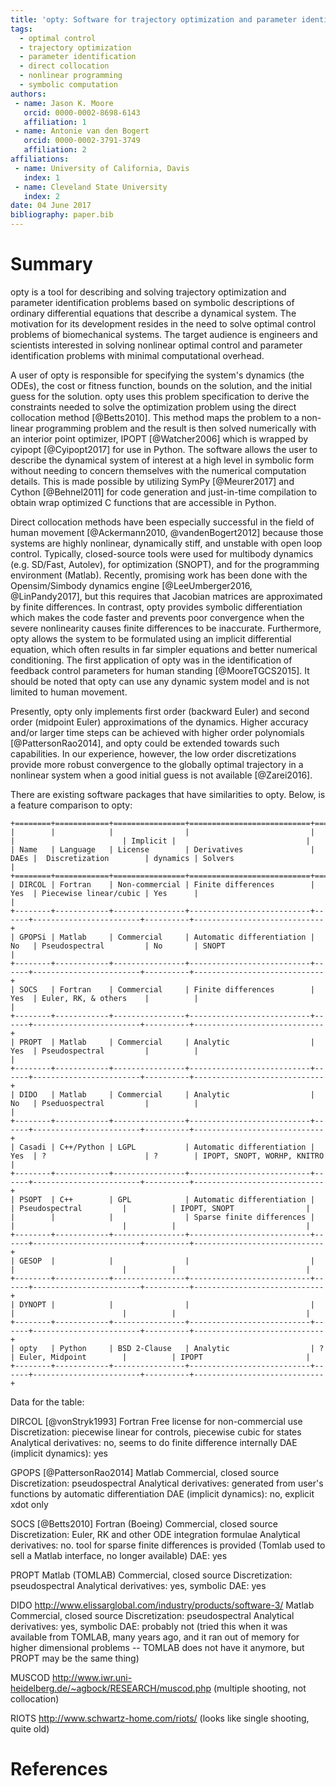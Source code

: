 ```yaml
---
title: 'opty: Software for trajectory optimization and parameter identification using direct collocation'
tags:
  - optimal control
  - trajectory optimization
  - parameter identification
  - direct collocation
  - nonlinear programming
  - symbolic computation
authors:
 - name: Jason K. Moore
   orcid: 0000-0002-8698-6143
   affiliation: 1
 - name: Antonie van den Bogert
   orcid: 0000-0002-3791-3749
   affiliation: 2
affiliations:
 - name: University of California, Davis
   index: 1
 - name: Cleveland State University
   index: 2
date: 04 June 2017
bibliography: paper.bib
---
```


# Summary

opty is a tool for describing and solving trajectory optimization and parameter
identification problems based on symbolic descriptions of ordinary differential
equations that describe a dynamical system. The motivation for its development
resides in the need to solve optimal control problems of biomechanical systems.
The target audience is engineers and scientists interested in solving nonlinear
optimal control and parameter identification problems with minimal
computational overhead.

A user of opty is responsible for specifying the system's dynamics (the ODEs),
the cost or fitness function, bounds on the solution, and the initial guess for
the solution. opty uses this problem specification to derive the constraints
needed to solve the optimization problem using the direct collocation method
[@Betts2010]. This method maps the problem to a non-linear programming problem
and the result is then solved numerically with an interior point optimizer,
IPOPT [@Watcher2006] which is wrapped by cyipopt [@Cyipopt2017] for use in
Python. The software allows the user to describe the dynamical system of
interest at a high level in symbolic form without needing to concern themselves
with the numerical computation details. This is made possible by utilizing
SymPy [@Meurer2017] and Cython [@Behnel2011] for code generation and
just-in-time compilation to obtain wrap optimized C functions that are
accessible in Python.

Direct collocation methods have been especially successful in the field of
human movement [@Ackermann2010, @vandenBogert2012] because those systems are
highly nonlinear, dynamically stiff, and unstable with open loop control.
Typically, closed-source tools were used for multibody dynamics (e.g. SD/Fast,
Autolev), for optimization (SNOPT), and for the programming environment
(Matlab). Recently, promising work has been done with the Opensim/Simbody
dynamics engine [@LeeUmberger2016, @LinPandy2017], but this requires that
Jacobian matrices are approximated by finite differences. In contrast, opty
provides symbolic differentiation which makes the code faster and prevents poor
convergence when the severe nonlinearity causes finite differences to be
inaccurate. Furthermore, opty allows the system to be formulated using an
implicit differential equation, which often results in far simpler equations
and better numerical conditioning. The first application of opty was in the
identification of feedback control parameters for human standing
[@MooreTGCS2015]. It should be noted that opty can use any dynamic system model
and is not limited to human movement.

Presently, opty only implements first order (backward Euler) and second order
(midpoint Euler) approximations of the dynamics. Higher accuracy and/or larger
time steps can be achieved with higher order polynomials [@PattersonRao2014],
and opty could be extended towards such capabilities. In our experience,
however, the low order discretizations provide more robust convergence to the
globally optimal trajectory in a nonlinear system when a good initial guess is
not available [@Zarei2016].

There are existing software packages that have similarities to opty. Below, is
a feature comparison to opty:

```
+========+============+================+===========================+======+========================+==========+=============================+
|        |            |                |                           |      |                        | Implicit |                             |
| Name   | Language   | License        | Derivatives               | DAEs |  Discretization        | dynamics | Solvers                     |
+========+============+================+===========================+======+========================+==========+=============================+
| DIRCOL | Fortran    | Non-commercial | Finite differences        | Yes  | Piecewise linear/cubic | Yes      |                             |
+--------+------------+----------------+---------------------------+------+------------------------+----------+-----------------------------+
| GPOPSi | Matlab     | Commercial     | Automatic differentiation | No   | Pseudospectral         | No       | SNOPT                       |
+--------+------------+----------------+---------------------------+------+------------------------+----------+-----------------------------+
| SOCS   | Fortran    | Commercial     | Finite differences        | Yes  | Euler, RK, & others    |          |                             |
+--------+------------+----------------+---------------------------+------+------------------------+----------+-----------------------------+
| PROPT  | Matlab     | Commercial     | Analytic                  | Yes  | Pseudospectral         |          |                             |
+--------+------------+----------------+---------------------------+------+------------------------+----------+-----------------------------+
| DIDO   | Matlab     | Commercial     | Analytic                  | No   | Pseduospectral         |          |                             |
+--------+------------+----------------+---------------------------+------+------------------------+----------+-----------------------------+
| Casadi | C++/Python | LGPL           | Automatic differentiation | Yes  | ?                      | ?        | IPOPT, SNOPT, WORHP, KNITRO |
+--------+------------+----------------+---------------------------+------+------------------------+----------+-----------------------------+
| PSOPT  | C++        | GPL            | Automatic differentiation |      | Pseudospectral         |          | IPOPT, SNOPT                |
|        |            |                | Sparse finite differences |      |                        |          |                             |
+--------+------------+----------------+---------------------------+------+------------------------+----------+-----------------------------+
| GESOP  |            |                |                           |      |                        |          |                             |
+--------+------------+----------------+---------------------------+------+------------------------+----------+-----------------------------+
| DYNOPT |            |                |                           |      |                        |          |                             |
+--------+------------+----------------+---------------------------+------+------------------------+----------+-----------------------------+
| opty   | Python     | BSD 2-Clause   | Analytic                  | ?    | Euler, Midpoint        |          | IPOPT                       |
+--------+------------+----------------+---------------------------+------+------------------------+----------+-----------------------------+
```

Data for the table:

DIRCOL [@vonStryk1993]
Fortran
Free license for non-commercial use
Discretization: piecewise linear for controls, piecewise cubic for states
Analytical derivatives: no, seems to do finite difference internally
DAE (implicit dynamics): yes


GPOPS [@PattersonRao2014]
Matlab
Commercial, closed source
Discretization: pseudospectral
Analytical derivatives: generated from user's functions by automatic differentiation
DAE (implicit dynamics): no, explicit xdot only


SOCS [@Betts2010]
Fortran (Boeing)
Commercial, closed source
Discretization: Euler, RK and other ODE integration formulae
Analytical derivatives: no.  tool for sparse finite differences is provided
(Tomlab used to sell a Matlab interface, no longer available)
DAE: yes


PROPT
Matlab (TOMLAB)
Commercial, closed source
Discretization: pseudospectral
Analytical derivatives: yes, symbolic
DAE: yes


DIDO http://www.elissarglobal.com/industry/products/software-3/
Matlab
Commercial, closed source
Discretization: pseudospectral
Analytical derivatives: yes, symbolic
DAE: probably not
(tried this when it was available from TOMLAB, many years ago, and it ran out of memory for higher dimensional
problems -- TOMLAB does not have it anymore, but PROPT may be the same thing)

MUSCOD http://www.iwr.uni-heidelberg.de/~agbock/RESEARCH/muscod.php
(multiple shooting, not collocation)

RIOTS http://www.schwartz-home.com/riots/
(looks like single shooting, quite old)

# References
